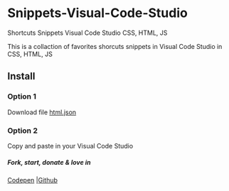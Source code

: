 # Snippets-Visual-Code-Studio
Shortcuts Snippets Visual Code Studio CSS, HTML, JS

This is a collaction of favorites shorcuts snippets in Visual Code Studio in CSS, HTML, JS

## Install 
### Option 1 
Download  file <a href="./html.json">html.json</a>

### Option 2
Copy and paste in your Visual Code Studio 

##### Fork, start, donate & love in
<a href="https://codepen.io/luisangelmaciel/pen/KKbGJRz">Codepen</a> |<a href="https://github.com/luisangelmaciel/Snippets-Visual-Code-Studio">Github</a>
